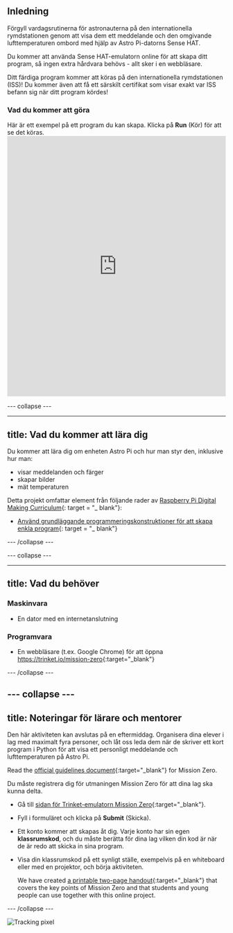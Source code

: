## Inledning

Förgyll vardagsrutinerna för astronauterna på den internationella rymdstationen genom att visa dem ett meddelande och den omgivande lufttemperaturen ombord med hjälp av Astro Pi-datorns Sense HAT.

Du kommer att använda Sense HAT-emulatorn online för att skapa ditt program, så ingen extra hårdvara behövs - allt sker i en webbläsare.

Ditt färdiga program kommer att köras på den internationella rymdstationen (ISS)! Du kommer även att få ett särskilt certifikat som visar exakt var ISS befann sig när ditt program kördes!

### Vad du kommer att göra

Här är ett exempel på ett program du kan skapa. Klicka på **Run** (Kör) för att se det köras. <iframe src="https://trinket.io/embed/python/069f6138f7?outputOnly=true&start=result" width="100%" height="600" frameborder="0" marginwidth="0" marginheight="0" allowfullscreen mark="crwd-mark"></iframe> 

\--- collapse \---

* * *

## title: Vad du kommer att lära dig

Du kommer att lära dig om enheten Astro Pi och hur man styr den, inklusive hur man:

+ visar meddelanden och färger
+ skapar bilder
+ mät temperaturen

Detta projekt omfattar element från följande rader av [Raspberry Pi Digital Making Curriculum](http://rpf.io/curriculum){: target = "_ blank"}:

+ [Använd grundläggande programmeringskonstruktioner för att skapa enkla program](https://curriculum.raspberrypi.org/programming/creator/){: target = "_ blank"}

\--- /collapse \---

\--- collapse \---

* * *

## title: Vad du behöver

### Maskinvara

+ En dator med en internetanslutning

### Programvara

+ En webbläsare (t.ex. Google Chrome) för att öppna <https://trinket.io/mission-zero>{:target="_blank"}

\--- /collapse \---

## \--- collapse \---

## title: Noteringar för lärare och mentorer

Den här aktiviteten kan avslutas på en eftermiddag. Organisera dina elever i lag med maximalt fyra personer, och låt oss leda dem när de skriver ett kort program i Python för att visa ett personligt meddelande och lufttemperaturen på Astro Pi.

Read the [official guidelines document](https://astro-pi.org/wp-content/uploads/2018/09/Astro_Pi_Mission_Zero_Guidelines_2018_19_V12_pages.pdf){:target="_blank"} for Mission Zero.

Du måste registrera dig för utmaningen Mission Zero för att dina lag ska kunna delta.

+ Gå till [sidan för Trinket-emulatorn Mission Zero](https://trinket.io/mission-zero/register){:target="_blank"}.

+ Fyll i formuläret och klicka på **Submit** (Skicka).

+ Ett konto kommer att skapas åt dig. Varje konto har sin egen **klassrumskod**, och du måste berätta för dina lag vilken din kod är när de är redo att skicka in sina program.

+ Visa din klassrumskod på ett synligt ställe, exempelvis på en whiteboard eller med en projektor, och börja aktiviteten.
    
    We have created [a printable two-page handout](https://astro-pi.org/astro_pi_mission_zero_project_print_out_v10_print/){:target="_blank"} that covers the key points of Mission Zero and that students and young people can use together with this online project.

\--- /collapse \---

![Tracking pixel](https://code.org/api/hour/begin_raspberrypi_astropi.png)